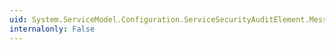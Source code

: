 ```yaml
---
uid: System.ServiceModel.Configuration.ServiceSecurityAuditElement.MessageAuthenticationAuditLevel
internalonly: False
---
```


